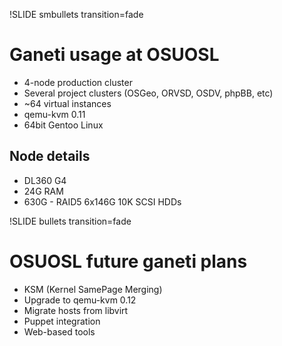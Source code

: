 !SLIDE smbullets transition=fade

# Ganeti usage at OSUOSL #

* 4-node production cluster
* Several project clusters (OSGeo, ORVSD, OSDV, phpBB, etc)
* ~64 virtual instances
* qemu-kvm 0.11
* 64bit Gentoo Linux

## Node details ##

* DL360 G4
* 24G RAM
* 630G - RAID5 6x146G 10K SCSI HDDs

!SLIDE bullets transition=fade

# OSUOSL future ganeti plans #

* KSM (Kernel SamePage Merging)
* Upgrade to qemu-kvm 0.12
* Migrate hosts from libvirt
* Puppet integration
* Web-based tools
